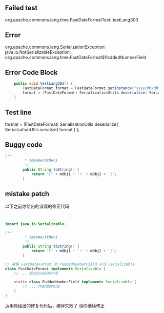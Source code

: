 

## Failed test
org.apache.commons.lang.time.FastDateFormatTest::testLang303

## Error
org.apache.commons.lang.SerializationException: java.io.NotSerializableException: org.apache.commons.lang.time.FastDateFormat$PaddedNumberField

## Error Code Block
```java
    public void testLang303() {
        FastDateFormat format = FastDateFormat.getInstance("yyyy/MM/dd");
        format = (FastDateFormat) SerializationUtils.deserialize( SerializationUtils.serialize( format ) );
    }
```

## Test line
format = (FastDateFormat) SerializationUtils.deserialize( SerializationUtils.serialize( format ) );

## Buggy code
```java
/**
         * {@inheritDoc}
         */
        public String toString() {
            return "[" + mObj1 + ':' + mObj2 + ']';
        }
```
## mistake patch
以下之前你给出的错误的修正代码
```java


import java.io.Serializable;

/**
         * {@inheritDoc}
         */
        public String toString() {
            return "[" + mObj1 + ':' + mObj2 + ']';
        }

// 确保 FastDateFormat 和 PaddedNumberField 实现 Serializable
class FastDateFormat implements Serializable {
    // ... 其他代码保持不变

    static class PaddedNumberField implements Serializable {
        // ... 内部类的实现
    }
}

```
运用你给出的修复代码后，编译失败了
请你继续修正